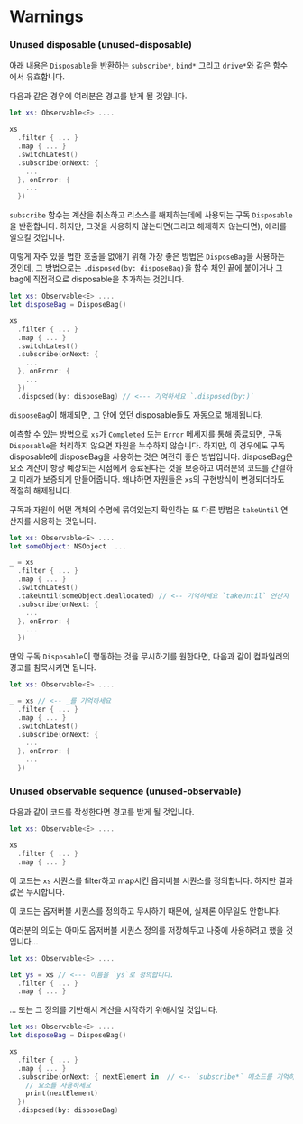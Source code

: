 Warnings
========

### <a name="unused-disposable"></a>Unused disposable (unused-disposable)

아래 내용은 `Disposable`을 반환하는 `subscribe*`, `bind*` 그리고 `drive*`와 같은 함수에서 유효합니다.

다음과 같은 경우에 여러분은 경고를 받게 될 것입니다.

```Swift
let xs: Observable<E> ....

xs
  .filter { ... }
  .map { ... }
  .switchLatest()
  .subscribe(onNext: {
    ...
  }, onError: {
    ...
  })
```

`subscribe` 함수는 계산을 취소하고 리소스를 해제하는데에 사용되는 구독 `Disposable`을 반환합니다. 하지만, 그것을 사용하지 않는다면(그리고 해제하지 않는다면), 에러를 일으킬 것입니다.

이렇게 자주 있을 법한 호출을 없애기 위해 가장 좋은 방법은 `DisposeBag`을 사용하는 것인데, 그 방법으로는 `.disposed(by: disposeBag)`을 함수 체인 끝에 붙이거나 그 bag에 직접적으로 disposable을 추가하는 것입니다.

```Swift
let xs: Observable<E> ....
let disposeBag = DisposeBag()

xs
  .filter { ... }
  .map { ... }
  .switchLatest()
  .subscribe(onNext: {
    ...
  }, onError: {
    ...
  })
  .disposed(by: disposeBag) // <--- 기억하세요 `.disposed(by:)`
```

`disposeBag`이 해제되면, 그 안에 있던 disposable들도 자동으로 해제됩니다.

예측할 수 있는 방법으로 `xs`가 `Completed` 또는 `Error` 메세지를 통해 종료되면, 구독 `Disposable`을 처리하지 않으면 자원을 누수하지 않습니다. 하지만, 이 경우에도 구독 disposable에 disposeBag을 사용하는 것은 여전히 좋은 방법입니다. disposeBag은 요소 계산이 항상 예상되는 시점에서 종료된다는 것을 보증하고 여러분의 코드를 간결하고 미래가 보증되게 만들어줍니다. 왜냐하면 자원들은 `xs`의 구현방식이 변경되더라도 적절히 해제됩니다.

구독과 자원이 어떤 객체의 수명에 묶여있는지 확인하는 또 다른 방법은 `takeUntil` 연산자를 사용하는 것입니다.

```Swift
let xs: Observable<E> ....
let someObject: NSObject  ...

_ = xs
  .filter { ... }
  .map { ... }
  .switchLatest()
  .takeUntil(someObject.deallocated) // <-- 기억하세요 `takeUntil` 연산자
  .subscribe(onNext: {
    ...
  }, onError: {
    ...
  })
```

만약 구독 `Disposable`이 행동하는 것을 무시하기를 원한다면, 다음과 같이 컴파일러의 경고를 침묵시키면 됩니다.

```Swift
let xs: Observable<E> ....

_ = xs // <-- _를 기억하세요
  .filter { ... }
  .map { ... }
  .switchLatest()
  .subscribe(onNext: {
    ...
  }, onError: {
    ...
  })
```

### <a name="unused-observable"></a>Unused observable sequence (unused-observable)

다음과 같이 코드를 작성한다면 경고를 받게 될 것입니다.

```Swift
let xs: Observable<E> ....

xs
  .filter { ... }
  .map { ... }
```

이 코드는 `xs` 시퀀스를 filter하고 map시킨 옵저버블 시퀀스를 정의합니다. 하지만 결과값은 무시합니다.

이 코드는 옵저버블 시퀀스를 정의하고 무시하기 때문에, 실제론 아무일도 안합니다.

여러분의 의도는 아마도 옵저버블 시퀀스 정의를 저장해두고 나중에 사용하려고 했을 것입니다...

```Swift
let xs: Observable<E> ....

let ys = xs // <--- 이름을 `ys`로 정의합니다.
  .filter { ... }
  .map { ... }
```

... 또는 그 정의를 기반해서 계산을 시작하기 위해서일 것입니다.

```Swift
let xs: Observable<E> ....
let disposeBag = DisposeBag()

xs
  .filter { ... }
  .map { ... }
  .subscribe(onNext: { nextElement in  // <-- `subscribe*` 메소드를 기억하세요
    // 요소를 사용하세요
    print(nextElement)
  })
  .disposed(by: disposeBag)
```
